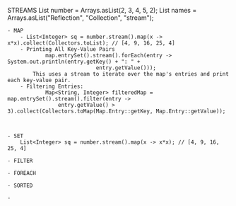 STREAMS
    List<Integer> number = Arrays.asList(2, 3, 4, 5, 2);
    List<String> names = Arrays.asList("Reflection", "Collection", "stream");

    - MAP
        - List<Integer> sq = number.stream().map(x -> x*x).collect(Collectors.toList); // [4, 9, 16, 25, 4]
        - Printing All Key-Value Pairs
                map.entrySet().stream().forEach(entry -> System.out.println(entry.getKey() + ": " + 
                                entry.getValue()));
            This uses a stream to iterate over the map's entries and print each key-value pair. 
        - Filtering Entries:
                Map<String, Integer> filteredMap = map.entrySet().stream().filter(entry -> 
                    entry.getValue() > 3).collect(Collectors.toMap(Map.Entry::getKey, Map.Entry::getValue));



    - SET
        List<Integer> sq = number.stream().map(x -> x*x); // [4, 9, 16, 25, 4]

    - FILTER

    - FOREACH

    - SORTED

    - 
      